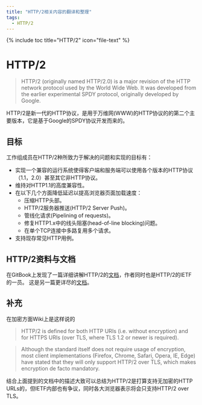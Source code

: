 ```yaml
---
title: "HTTP/2相关内容的翻译和整理"
tags: 
  - HTTP/2
---
```


{% include toc title="HTTP/2" icon="file-text" %}

# HTTP/2

> HTTP/2 (originally named HTTP/2.0) is a major revision of the HTTP network protocol used by the World Wide Web. It was developed from the earlier experimental SPDY protocol, originally developed by Google.

HTTP/2是新一代的HTTP协议，是用于万维网(WWW)的HTTP协议的的第二个主要版本，它是基于Google的SPDY协议开发而来的。

## 目标

工作组成员在HTTP/2种所致力于解决的问题和实现的目标有：

* 实现一个兼容的运行系统使得客户端和服务端可以使用各个版本的HTTP协议（1.1，2.0）甚至其它非HTTP协议。
* 维持对HTTP1.1的高度兼容性。
* 在以下几个方面降低延迟以提高浏览器页面加载速度：
  * 压缩HTTP头部。
  * HTTP/2服务器推送(HTTP/2 Server Push)。
  * 管线化请求(Pipelining of requests)。
  * 修复HTTP1.x中的线头阻塞(head-of-line blocking)问题。
  * 在单个TCP连接中多路复用多个请求。
* 支持现存常见HTTP用例。

## HTTP/2资料与文档

在GitBook上发现了一篇详细讲解HTTP/2的<a href="http://http2-explained.haxx.se/content/zh/">文档</a>，作者同时也是HTTP/2的IETF的一员。
这是另一篇更详尽的<a href="http://httpwg.org/specs/rfc7540.html#Overview">文档</a>。

## 补充

在加密方面Wiki上是这样说的

> HTTP/2 is defined for both HTTP URIs (i.e. without encryption) and for HTTPS URIs (over TLS, where TLS 1.2 or newer is required).

> Although the standard itself does not require usage of encryption, most client implementations (Firefox, Chrome, Safari, Opera, IE, Edge) have stated that they will only support HTTP/2 over TLS, which makes encryption de facto mandatory.

结合上面提到的文档中的描述大致可以总结为HTTP/2是打算支持无加密的HTTP URLs的，但IETF内部也有争议，同时各大浏览器表示将会只支持HTTP/2 over TLS。

